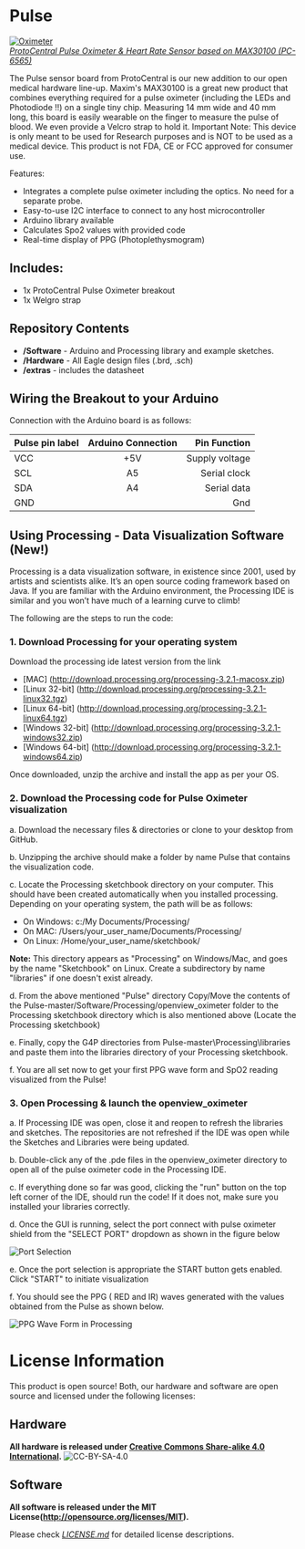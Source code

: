 Pulse
================================

[![Oximeter](https://www.protocentral.com/3927-large_default/protocentral-pulse-oximeter-heart-rate-sensor-based-on-max30100.jpg)  
*ProtoCentral Pulse Oximeter & Heart Rate Sensor based on MAX30100 (PC-6565)*](https://www.protocentral.com/sensors/1030-protocentral-pulse-oximeter-heart-rate-sensor-based-on-max30100.html)

The Pulse sensor board from ProtoCentral is our new addition to our open medical hardware line-up. Maxim's MAX30100 is a great new product that combines everything required for a pulse oximeter (including the LEDs and Photodiode !!) on a single tiny chip.
Measuring 14 mm wide and 40 mm long, this board is easily wearable on the finger to measure the pulse of blood. We even provide a Velcro strap to hold it.
Important Note: This device is only meant to be used for Research purposes and is NOT to be used as a medical device. This product is not FDA, CE or FCC approved for consumer use. 

Features:
* Integrates a complete pulse oximeter including the optics. No need for a separate probe. 
* Easy-to-use I2C interface to connect to any host microcontroller
* Arduino library available
* Calculates Spo2 values with provided code
* Real-time display of PPG (Photoplethysmogram)

Includes:
----------
* 1x ProtoCentral Pulse Oximeter breakout
* 1x Welgro strap

Repository Contents
-------------------
* **/Software** - Arduino and Processing library and example sketches.
* **/Hardware** - All Eagle design files (.brd, .sch)
* **/extras** -   includes the datasheet


Wiring the Breakout to your Arduino
------------------------------------
Connection with the Arduino board is as follows:
 
|Pulse pin label   | Arduino Connection   |Pin Function      |
|----------------- |:--------------------:|-----------------:|
| VCC              | +5V                  |  Supply voltage  |             
| SCL              | A5                   |  Serial clock    |
| SDA              | A4                   |  Serial data     |
| GND              |                      |  Gnd             |


Using Processing - Data Visualization Software (New!)
-----------------------------------------------------
 Processing is a data visualization software, in existence since 2001, used by artists and scientists alike. It’s an open source coding framework based on Java. If you are familiar with the Arduino environment, the Processing IDE is similar and you won’t have much of a learning curve to climb!
 
 The following are the steps to run the code:

### 1. Download Processing for your operating system

 Download the processing ide latest version from the link

* [MAC] (http://download.processing.org/processing-3.2.1-macosx.zip)
* [Linux 32-bit] (http://download.processing.org/processing-3.2.1-linux32.tgz)
* [Linux 64-bit] (http://download.processing.org/processing-3.2.1-linux64.tgz)
* [Windows 32-bit] (http://download.processing.org/processing-3.2.1-windows32.zip)
* [Windows 64-bit] (http://download.processing.org/processing-3.2.1-windows64.zip)

 Once downloaded, unzip the archive and install the app as per your OS.

### 2. Download the Processing code for Pulse Oximeter visualization

 a. Download the necessary files & directories or clone to your desktop from GitHub.

 b. Unzipping the archive should make a folder by name Pulse that contains the visualization code.

 c. Locate the Processing sketchbook directory on your computer. This should have been created automatically when you installed processing. Depending on your operating system, the path will be as follows:

* On Windows: c:/My Documents/Processing/
* On MAC: /Users/your_user_name/Documents/Processing/
* On Linux: /Home/your_user_name/sketchbook/

**Note:** This directory appears as "Processing" on Windows/Mac, and goes by the name "Sketchbook" on Linux. Create a subdirectory by name "libraries" if one doesn't exist already.

 d. From the above mentioned "Pulse" directory Copy/Move the contents of the Pulse-master/Software/Processing/openview_oximeter folder to the Processing sketchbook directory which is also mentioned above (Locate the Processing sketchbook)

 e. Finally, copy the G4P directories from Pulse-master\Processing\libraries and paste them into the libraries directory of your Processing sketchbook.

 f. You are all set now to get your first PPG wave form and SpO2 reading visualized from the Pulse!

### 3. Open Processing & launch the openview_oximeter

 a. If Processing IDE was open, close it and reopen to refresh the libraries and sketches. The repositories are not refreshed if the IDE was open while the Sketches and Libraries were being updated.

 b. Double-click any of the .pde files in the openview_oximeter directory to open all of the pulse oximeter code in the Processing IDE.

 c. If everything done so far was good, clicking the "run" button on the top left corner of the IDE, should run the code! If it does not, make sure you installed your libraries correctly.

 d. Once the GUI is running, select the port connect with pulse oximeter shield from the "SELECT PORT" dropdown as shown in the figure below

![Port Selection](https://github.com/Protocentral/Pulse/blob/master/Software/Processing/Final-Output/Port-Selection.png)

 e. Once the port selection is appropriate the START button gets enabled. Click "START" to initiate visualization

 f. You should see the PPG ( RED and IR) waves generated with the values obtained from the Pulse as shown below.

![PPG Wave Form in Processing](https://github.com/Protocentral/Pulse/blob/master/Software/Processing/Final-Output/output.png)

License Information
===================
This product is open source! Both, our hardware and software are open source and licensed under the following licenses:

Hardware
---------
**All hardware is released under [Creative Commons Share-alike 4.0 International](http://creativecommons.org/licenses/by-sa/4.0/).**
![CC-BY-SA-4.0](https://i.creativecommons.org/l/by-sa/4.0/88x31.png)

Software
--------
**All software is released under the MIT License(http://opensource.org/licenses/MIT).**

Please check [*LICENSE.md*](LICENSE.md) for detailed license descriptions.